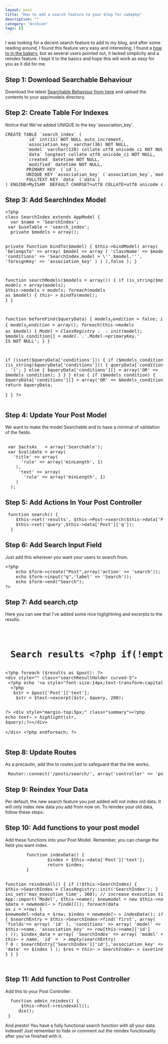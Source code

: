 ```yaml
--- 
layout: post 
title: "How to add a search feature to your blog for cakephp"
description: ""
category: "Archive"
tags: []
---  
```

I was looking for a decent search feature to add to  my blog, and after some reading around, I found this feature very easy and interesting. I found a <a href="http://bakery.cakephp.org/articles/view/search-feature-to-cakephp-blog-example">how to in the bakery</a>, but as several users pointed out, it lacked simplicity and a reindex feature. I kept it to the basics and hope this will work as easy for you as it did for me.
<h2>Step 1: Download Searchable Behaviour</h2>
Download the latest <a href="http://code.google.com/p/searchable-behaviour-for-cakephp/" rel="nofollow">Searchable Behaviour from here</a> and upload the contents to your app/models directory.
<h2>Step 2: Create Table For Indexes</h2>
Notice that We've added UNIQUE to the key 'association_key'.
<pre class="brush: sql">
CREATE TABLE `search_index` (
        `id` int(11) NOT NULL auto_increment,
        `association_key` varchar(36) NOT NULL,
        `model` varchar(128) collate utf8_unicode_ci NOT NULL,
        `data` longtext collate utf8_unicode_ci NOT NULL,
        `created` datetime NOT NULL,
        `modified` datetime NOT NULL,
        PRIMARY KEY  (`id`),
        UNIQUE KEY `association_key` (`association_key`,`model`),
        FULLTEXT KEY `data` (`data`)
) ENGINE=MyISAM  DEFAULT CHARSET=utf8 COLLATE=utf8_unicode_ci;
</pre>

<h2>Step 3: Add SearchIndex Model</h2>
<pre class="brush: php">
&lt;?php
class SearchIndex extends AppModel {
  var $name = 'SearchIndex';
 var $useTable = 'search_index';
  private $models = array();

  private function bindTo($model) {
    $this->bindModel( 
     array(
       'belongsTo' => array(
          $model => array (
            'className' => $model,
           'conditions' => 'SearchIndex.model = \''.$model.'\'',
            'foreignKey' => 'association_key'
          )
        )
      ),false 
   );
 }
  
 
 function searchModels($models = array()) {
   if (is_string($models)) $models = array($models);
    $this->models = $models;
   foreach ($models as $model) {
      $this->bindTo($model);
   }
  }
    
 function beforeFind($queryData) {
    $models_condition = false;
   if (!empty($this->models)) {
     $models_condition = array();
     foreach ($this->models as $model) {
        $Model = ClassRegistry::init($model);
        $models_condition[] = $model . '.'.$Model->primaryKey.' IS NOT NULL'; 
     }
    }
    
   if (isset($queryData['conditions'])) {
     if ($models_condition) {
       if (is_string($queryData['conditions'])) {
         $queryData['conditions'] .= ' AND (' . join(' OR ',$models_condition) . ')';
       } else {
         $queryData['conditions'][] = array('OR' => $models_condition);
       }
      }
    } else {
     if ($models_condition) {
       $queryData['conditions'][] = array('OR' => $models_condition);
     }
    }
    return $queryData;  
 }
}
?>
</pre>
<h2>Step 4: Update Your Post Model</h2>
We want to make the model Searchable and to have a minimal of validation of the fields.
<pre class="brush: php">  
 var $actsAs   = array('Searchable');  
 var $validate = array(
   'title' => array(
      'rule' => array('minLength', 1)
    ),
     'text' => array(
       'rule' => array('minLength', 1)
    )
  ); 
</pre>
<h2>Step 5: Add Actions In Your Post Controller</h2>
<pre class="brush: php">
 function search() {
    $this->set('results', $this->Post->search($this->data['Post']['q']));
    $this->set('query',$this->data['Post']['q']);
  }   
</pre>

<h2>Step 6: Add Search Input Field</h2>
Just add this wherever you want your users to search from. 
<pre class="brush: php">
&lt;?php 
    echo $form->create("Post",array('action' => 'search'));
    echo $form->input("q",'label' => 'Search'));
    echo $form->end("Search");
?>  
</pre>
<h2>Step 7: Add search.ctp</h2>
Here  you can see that I've added some nice higlightning and excerpts to the results.
<pre class="brush: php">
<h1>
 Search results &lt;?php if(!empty($query)){ echo 'for &lt;em>"' . $query . '"&lt;/em>';} ?>
</h1>
&lt;?php foreach ($results as $post): ?>
&lt;div style="" class="searchResultHolder curved-5">
 &lt;?php echo '&lt;a style="font-size:14px;text-transform:capitalize;" href="/' . date('Y',$post['Post']['published']) . '/' . date('m',$post['Post']['published']) . '/' . $post['Post']['slug'] . '">' . ucfirst($post['Post']['title']) . '&lt;/a>, &lt;em>published: '.date('Y-m-d H:i:s',$post['Post']['published']).' &lt;/em>';?>&lt;br />
  &lt;?php
   $str = $post['Post']['text'];
    $str = $text->excerpt($str, $query, 200);

 ?>
 &lt;div style="margin-top:5px;" class="summary">&lt;?php echo $text->highlight($str, $query);?>&lt;/div>    
&lt;/div>
&lt;?php endforeach; ?>
</pre>

<h2>Step 8: Update Routes</h2>
As a precautin, add this to routes just to safeguard that the link works.
<pre class="brush: php">
 Router::connect('/posts/search/', array('controller' => 'post', 'action' => 'search')); 
</pre>

<h2>Step 9: Reindex Your Data</h2>
Per default, the new search feature you just added will not index old data. It will only index new data you add from now on. To reindex your old data, follow these steps:
<h2>Step 10: Add functions to your post model</h2>
Add these functions into your Post Model. Remember, you can change the field you want index.
<pre class="brush: php">
        function indexData() {
                $index = $this->data['Post']['text'];
                return $index;
        }
        
 function reindexAll() {
    if (!$this->SearchIndex) {
     $this->SearchIndex = ClassRegistry::init('SearchIndex');
   }
    ini_set('max_execution_time', 360); // increase execution time
   App::import('Model', $this->name);
   $newmodel = new $this->name();
   $data = $newmodel->findAll();
    foreach ($data as $i=>$row) {
      $newmodel->data = $row;
      $index = $newmodel->indexData();
     if ($index) {
        $searchEntry = $this->SearchIndex->find('first', array(
             'fields'=>  array(
                'id'
              ),
              'conditions'  =>  array(
                'model' =>  $this->name,
                'association_key' =>  $row[$this->name]['id']
             )
           ));
        $index_data = array(
         'SearchIndex' => array(
          'model' => $this->name,
          'id' => empty($searchEntry) ? 0 : $searchEntry['SearchIndex']['id'],'association_key' => $row[$this->name]['id'],
          'data' => $index
         )
        );
       $res = $this->SearchIndex->save($index_data);
      }
    }
  } 
        
</pre>
<h2>Step 11: Add function to Post Controller</h2>
Add this to your Post Controller:
<pre class="brush: php">
  function admin_reindex() { 
      $this->Post->reindexAll();
     die();    
 } 
</pre>
And presto! You have a fully functional search function with all your data indexed! Just remember to hide or comment out the reindex functionality after you've finished with it.